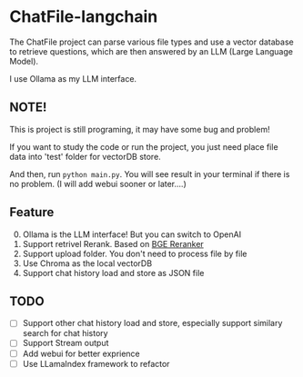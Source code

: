 # ChatFile-langchain

The ChatFile project can parse various file types and use a vector database to retrieve questions, which are then answered by an LLM (Large Language Model).

I use Ollama as my LLM interface.

## NOTE!

This is project is still programing, it may have some bug and problem!

If you want to study the code or run the project, you just need place file data into 'test' folder for vectorDB store.

And then, run `python main.py`. You will see result in your terminal if there is no problem. (I will add webui sooner or later....)

## Feature
0. Ollama is the LLM interface! But you can switch to OpenAI
1. Support retrivel Rerank. Based on [BGE Reranker](https://github.com/FlagOpen/FlagEmbedding/tree/master/FlagEmbedding/reranker)
2. Support upload folder. You don't need to process file by file
3. Use Chroma as the local vectorDB
4. Support chat history load and store as JSON file

## TODO
- [ ] Support other chat history load and store, especially support similary search for chat history
- [ ] Support Stream output
- [ ] Add webui for better exprience
- [ ] Use LLamaIndex framework to refactor